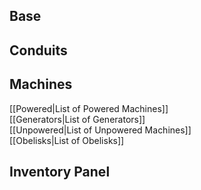 ## Base

## Conduits

## Machines
[[Powered|List of Powered Machines]]  
[[Generators|List of Generators]]  
[[Unpowered|List of Unpowered Machines]]  
[[Obelisks|List of Obelisks]]  

## Inventory Panel